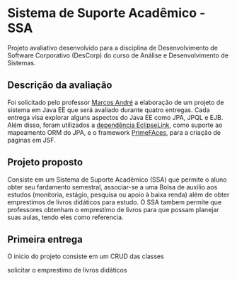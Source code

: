 # Sistema de Suporte Acadêmico - SSA

Projeto avaliativo desenvolvido para a disciplina de Desenvolvimento de Software Corporativo (DesCorp) do curso de Análise e Desenvolvimento de Sistemas.

## Descrição da avaliação

Foi solicitado pelo professor [Marcos André](https://github.com/marcosifpe) a elaboração de um projeto de sistema em Java EE que será avaliado durante quatro entregas.
Cada entrega visa explorar alguns aspectos do Java EE como JPA, JPQL e EJB. Além disso, foram utilizados a [dependência EclipseLink](https://mvnrepository.com/artifact/org.eclipse.persistence/eclipselink/2.5.0), como suporte ao mapeamento ORM do JPA, e o framework [PrimeFAces](https://www.primefaces.org/showcase/), para a criação de páginas em JSF.

## Projeto proposto

Consiste em um Sistema de Suporte Acadêmico (SSA) que permite o aluno obter seu fardamento semestral, associar-se a uma Bolsa de auxilio aos estudos (monitoria, estágio, pesquisa ou apoio à baixa renda) além de obter emprestimos de livros didáticos para estudo.
O SSA tambem permite que professores obtenham o emprestimo de livros para que possam planejar suas aulas, tendo eles como referencia.

## Primeira entrega

O inicio do projeto consiste em um CRUD das classes 


solicitar o emprestimo de livros didáticos
